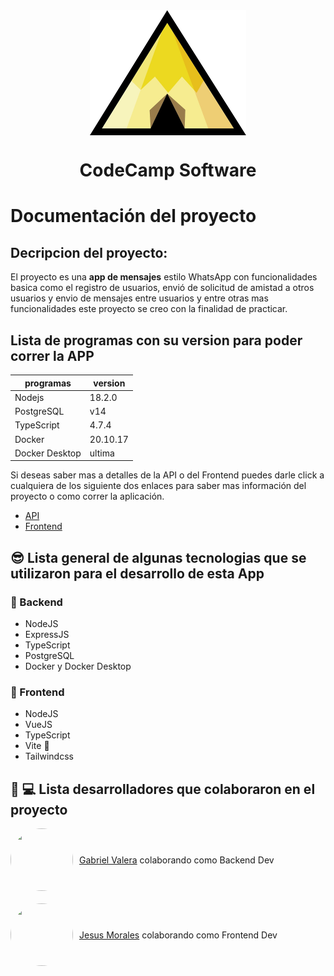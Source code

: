 
<img  style="display:block;width: 250px;height: 200px;margin-left: auto;margin-right:auto;" src="./recursos_readme/yurucamp_logo.png"/>
<h1 style="border:none"><center>CodeCamp Software</center></h1>

# Documentación del proyecto

## Decripcion del proyecto: 

El proyecto es una **app de mensajes** estilo WhatsApp con funcionalidades basica como el registro de usuarios, envió de solicitud de amistad a otros usuarios y envio de mensajes entre usuarios y entre otras mas funcionalidades este proyecto se creo con la finalidad de practicar.
## Lista de programas con su version para poder correr la APP

| programas      | version  |
|----------------|----------|
| Nodejs         | 18.2.0   |
| PostgreSQL     | v14      |
| TypeScript     | 4.7.4    |
| Docker         | 20.10.17 |
| Docker Desktop | ultima   |

Si deseas saber mas a detalles de la API o del Frontend puedes darle click a cualquiera de los siguiente dos enlaces para saber mas información del proyecto o como correr la aplicación.

* [API](./backend/README.md "README del backend")
* [Frontend](./frontend/README.md "README del Frontend")

## :sunglasses: Lista general de algunas tecnologias que se utilizaron para el desarrollo de esta App

### :sake: Backend
* NodeJS
* ExpressJS
* TypeScript
* PostgreSQL
* Docker y Docker Desktop

### :tea: Frontend
* NodeJS
* VueJS
* TypeScript
* Vite :eyes:
* Tailwindcss

## :japanese_ogre: :computer: Lista desarrolladores que colaboraron en el proyecto

<div style="display:inline-flex;flex-direction: row;flex-wrap: wrap;justify-content: start;margin-bottom:20px;align-items: center;
">
    <img  style="border-radius:50%;border-rad;display:inline-block;width: 100px;height: 100px;margin-left: auto;margin-right:auto;" src="https://avatars.githubusercontent.com/u/40225548?v=4"/>
<span style="margin-left: 10px;display:inline block"><a title="Ir a Github" href="https://github.com/gabrielj2814">Gabriel Valera</a> colaborando como Backend Dev</span>
</div>

<div style="display:inline-flex;flex-direction: row;flex-wrap: wrap;justify-content: start;align-items: center;
">
    <img  style="border-radius:50%;border-rad;display:inline-block;width: 100px;height: 100px;margin-left: auto;margin-right:auto;" src="https://avatars.githubusercontent.com/u/46941371?v=4"/>
<span style="margin-left: 10px;display:inline block"><a title="Ir a Github" href="https://github.com/19yisus">Jesus Morales</a> colaborando como Frontend Dev</span>
</div>